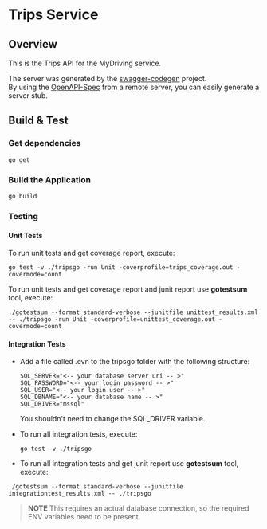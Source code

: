 # Trips Service

## Overview

This is the Trips API for the MyDriving service.

The server was generated by the [swagger-codegen](https://github.com/swagger-api/swagger-codegen) project.  
By using the [OpenAPI-Spec](https://github.com/OAI/OpenAPI-Specification) from a remote server, you can easily generate a server stub.

## Build & Test

### Get dependencies

```shell
go get
```

### Build the Application

```shell
go build
```

### Testing

#### Unit Tests

To run unit tests and get coverage report, execute:

```shell
go test -v ./tripsgo -run Unit -coverprofile=trips_coverage.out -covermode=count
```

To run unit tests and get coverage report and junit report use **gotestsum** tool, execute:


```shell
./gotestsum --format standard-verbose --junitfile unittest_results.xml -- ./tripsgo -run Unit -coverprofile=unittest_coverage.out -covermode=count
```

#### Integration Tests

- Add a file called .evn to the tripsgo folder with the following structure:

  ```shell
  SQL_SERVER="<-- your database server uri -- >"
  SQL_PASSWORD="<-- your login password -- >"
  SQL_USER="<-- your login user -- >"
  SQL_DBNAME="<-- your database name -- >"
  SQL_DRIVER="mssql"
  ```

  You shouldn't need to change the SQL_DRIVER variable.

- To run all integration tests, execute:

  ```shell
  go test -v ./tripsgo
  ```

- To run all integration tests and get junit report use **gotestsum** tool, execute:

```shell
./gotestsum --format standard-verbose --junitfile integrationtest_results.xml -- ./tripsgo
```

> **NOTE** This requires an actual database connection, so the required ENV variables need to be present.
